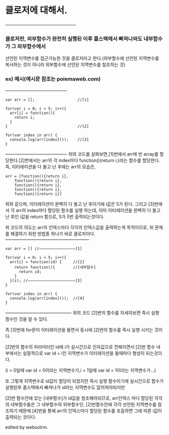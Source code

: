 # 클로저에 대해서.

————————————————
### 클로저란, 외부함수가 완전히 실행된 이후 콜스택에서 빠져나와도 내부함수가 그 외부함수에서
선언된 지역변수를 접근가능한 것을 클로저라고 한다.(외부함수에 선언된 지역변수를 복사하는 것이 아니라 외부함수에 선언된 지역변수를 참조하는 것)

### ex) 예시(예시문 참조는 poiemaweb.com)
——————————————
```
var arr = [];                   //[1]

for(var i = 0; i < 5; i++){
  arr[i] = function(){
    return i;
  }
}                               //[2]

for(var index in arr) {
  console.log(arr[index]());    //[3]
}
```
——————————————
위의 코드를 살펴보면,[1]번에서 arr에 빈 array를 할당한다.[2]번에서는 arr의 각 index마다 function(){return i;}라는 함수를 할당한다.즉, 이터레이션을 다 돌고 난 후에는 arr의 모습은,
```
arr = [function(){return i},
	function(){return i},
	function(){return i},
	function(){return i},
	function(){return i}]
```
위와 같으며, 이터레이션이 완벽히 다 돌고 난 후이기에 i값은 5가 된다.
그리고 [3]번에서 각 arr의 index마다 할당된 함수를 실행 하는데, 이미 이터레이션을 완벽히 다 돌고 난 후인 i값을 return 함으로, 5가 5번 출력되는것이다.

위 코드의 의도는 arr의 인덱스마다 각각의 인덱스값을 출력하는게 목적이므로, 위 문제를 해결하기 위한 방법중 하나가 바로 클로저이다.
———————————————————
```
var arr = [] //————————————————[1]

for(var i = 0; i < 5; i++){
  arr[i] = function(id) {     //[2] 
    return function(){        //[내부함수] 
      return id;
    }
  }(i); //—————————————————————[3]
}

for(var index in arr) {
  console.log(arr[index]());  //[4]
}
```
———————————————
위의 코드 [2]번의 함수를 자세히보면 즉시 실행 함수인 것을 알 수 있다.

즉 [3]번에 for문이 이터레이션을 돌면서 동시에 [2]번의 함수를 즉시 실행 시키는 것이다.

[2]번의 함수의 파라미터인 id에 i가 실시간으로 인자값으로 전해지면서 [2]번 함수 내부에서는 실질적으로 var id = i인 지역변수가 이터레이션을 돌때마다 형성이 되는것이다.

(i = 0일때 var id = 0이라는 지역변수가,i = 1일때 var id = 1이라는 지역변수가…)

또 그렇게 지역변수로 id값이 할당이 되었지만 즉시 실행 함수이기에 실시간으로 함수가 실행된후 콜스택에서 빠져나가 id라는 지역변수도 없어져야되지만 

[2]번 함수안에 있는 [내부함수]가 id값을 참조해야되므로, arr인덱스 마다 할당된 각각의 내부함수들은 그 내부함수의 외부함수인, [2]번함수안에 각각 선언된 지역변수를 참조하기 때문에 [4]번을 통해 arr의 인덱스마다 할당된 함수를 호출하면 그에 따른 i값이 출력되는 것이다. 


edited by websotrm.









